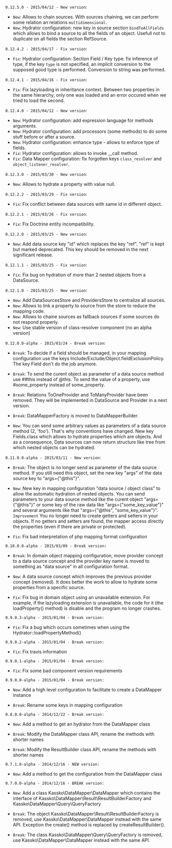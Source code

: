 `0.12.5.0 - 2015/04/12 - New version`:
* `New`: Allows to chain sources. With sources chaining, we can perform some relation an relations `multidimensional`.
* `New`: Hydrator configuration: new key in source section `bindToAllFields` which allows to bind a source to all the fields of an object. Usefull not to duplicate on all fields the section RefSource.

`0.12.4.2 - 2015/04/17 - Fix version`:
* `Fix`: Hydrator configuration: Section Field / Key type: fix inference of type, if the key `type` is not specified, an implicit conversion to the supposed good type is performed. Conversion to string was performed. 

`0.12.4.1 - 2015/04/16 - Fix version`:
* `Fix`: Fix lazyloading in inheritance context. Between two properties in the same hierarchy, only one was loaded and an error occured when we tried to load the second.

`0.12.4.0 - 2015/04/12 - New version`:
* `New`: Hydrator configuration: add expression language for methods arguments.
* `New`: Hydrator configuration: add processors (some methods) to do some stuff before or after a source.
* `New`: Hydrator configuration: enhance type - allows to enforce type of fields.
* `Fix`: Hydrator configuration: allows to invoke __call method. 
* `Fix`: Data Mapper configuration: fix forgotten keys `class_resolver` and `object_listener_resolver`.

`0.12.3.0 - 2015/03/30 - New version`:
* `New`: Allows to hydrate a property with value null.

`0.12.2.2 - 2015/03/29 - Fix version`:
* `Fix`: Fix conflict between data sources with same id in different object.

`0.12.2.1 - 2015/03/26 - Fix version`:
* `Fix`: Fix Doctrine entity incompatibility.

`0.12.2.0 - 2015/03/25 - New version`:
* `New`: Add data source key "id" which replaces the key "ref". "ref" is kept but marked deprecated. This key should be removed in the next significant release.

`0.12.1.1 - 2015/03/25 - Fix version`:
* `Fix`: Fix bug on hydration of more than 2 nested objects from a DataSource.

`0.12.1.0 - 2015/03/25 - New version`:
* `New`: Add DataSourcesStore and ProvidersStore to centralize all sources.
* `New`: Allows to link a property to source from the store to reduce the mapping code.
* `New`: Allows to chaine sources as fallback sources if some sources do not respond properly.
* `New`: Use stable version of class-resolver component (no an alpha version)

`0.12.0.0-alpha - 2015/03/24 - Break version`:
* `Break`: To decide if a field should be managed, in your mapping configuration use the keys Include/Exclude/Object.fieldExclusionPolicy. The key Field don't do the job anymore.
* `Break`: To send the curent object as parameter of a data source method use ##this instead of @this. To send the value of a property, use #some_property instead of some_property.
* `Break`: Relations ToOneProvider and ToManyProvider have been removed. They will be implemented in DataSource and Provider in a next version.
* `Break`: DataMapperFactory is moved to DataMapperBuilder.

* `New`: 
You can send some arbitrary values as parameters of a data source method (2, 'foo'). That's why conventions have changed.
New key Fields.class which allows to hydrate properties which are objects.
And as a consequence, Data sources can now return structure like tree from which nested objects can be hydrated.

`0.11.0.0-alpha - 2015/03/11 - New version`:
* ` Break `: The object is no longer send as parameter of the data source method. If you still need this object, set the new key "args" of the data source key to "args={"@this"}".

* ` New `: New key in mapping configuration "data source / object class" to allow the automatic hydration of nested objects. You can send parameters to your data source method like the curent object "args={"@this"}" or some key of the raw data like "args={"some_key_value"}" and several arguments like that "args={"@this", "some_key_value"}".
` Improvement ` You no longer need to create getters and setters in your objects. If no getters and setters are found, the mapper access directly the properties (even if there are private or protected).

* ` Fix `: Fix bad interpretation of php mapping format configuration

`0.10.0.0-alpha - 2015/03/09 - Break version:`
* ` Break `: In domain object mapping configuration, move provider concept to a data source concept and the provider key name is moved to something as "data source" in all configuration format.

* ` New `: A data source concept which improves the previous provider concept (removed). It does better the work to allow to hydrate some properties from a specific source.

* ` Fix `: Fix bug in domain object using an unavailable extension. For example, if the lazyloading extension is unavailable, the code for it (the loadProperty() method) is disable and the program no longer crashes.

`0.9.0.3-alpha - 2015/01/04 - Break version:`
* ` Fix `: Fix a bug which occurs sometimes when using the Hydrator::loadPropertyMethod()

`0.9.0.2-alpha - 2015/01/04 - Break version:`
* ` Fix `: Fix travis information

`0.9.0.1-alpha - 2015/01/04 - Break version:`
* ` Fix `: Fix some bad component version requirements

`0.9.0.0-alpha - 2015/01/04 - Break version:`
* ` New `: Add a high level configuration to facilitate to create a DataMapper instance

* ` Break `: Rename some keys in mapping configuration

`0.8.0.0-alpha - 2014/12/22 - Break version:`
* ` New `: Add a method to get an hydrator from the DataMapper class

* ` Break `: Modify the DataMapper class API, rename the methods with shorter names

* ` Break `: Modify the ResultBuilder class API, rename the methods with shorter names

`0.7.1.0-alpha - 2014/12/16 - NEW version:`
* ` New `: Add a method to get the configuration from the DataMapper class

`0.7.0.0-alpha - 2014/12/16 - BREAK version:`
* ` New `: Add a class Kassko\DataMapper\DataMapper which contains the interface of Kassko\DataMapper\Result\ResultBuilderFactory and Kassko\DataMapper\Query\QueryFactory

* ` Break `: The object Kassko\DataMapper\Result\ResultBuilderFactory is removed, use Kassko\DataMapper\DataMapper instead with the same API. Exception the create() method is replaced by createResultBuilder().

* ` Break `: The class Kassko\DataMapper\Query\QueryFactory is removed, use Kassko\DataMapper\DataMapper instead with the same API.
